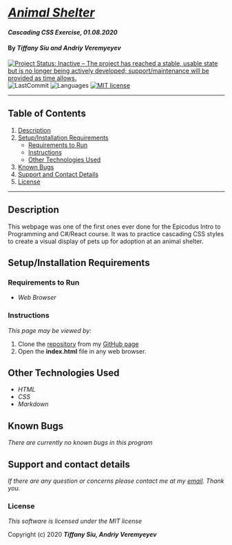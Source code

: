 # _[Animal Shelter](https://github.com/TSiu88/animal-shelter)_

#### _Cascading CSS Exercise, 01.08.2020_

#### By _**Tiffany Siu and Andriy Veremyeyev**_

[![Project Status: Inactive – The project has reached a stable, usable state but is no longer being actively developed; support/maintenance will be provided as time allows.](https://www.repostatus.org/badges/latest/inactive.svg)](https://www.repostatus.org/#inactive)
![LastCommit](https://img.shields.io/github/last-commit/tsiu88/animal-shelter)
![Languages](https://img.shields.io/github/languages/top/tsiu88/animal-shelter)
[![MIT license](https://img.shields.io/badge/License-MIT-orange.svg)](https://lbesson.mit-license.org/)

---
## Table of Contents
1. [Description](#description)
2. [Setup/Installation Requirements](#setup/installation-requirements)
    - [Requirements to Run](#requirements-to-run)
    - [Instructions](#instructions)
    - [Other Technologies Used](#other-technologies-used)
3. [Known Bugs](#known-bugs)
4. [Support and Contact Details](#support-and-contact-details)
5. [License](#license)
---
## Description

This webpage was one of the first ones ever done for the Epicodus Intro to Programming and C#/React course.  It was to practice cascading CSS styles to create a visual display of pets up for adoption at an animal shelter.

## Setup/Installation Requirements

### Requirements to Run

* _Web Browser_

### Instructions

*This page may be viewed by:*

1. Clone the [repository](https://github.com/TSiu88/animal-shelter.git) from my [GitHub page](https://github.com/TSiu88)
2. Open the **index.html** file in any web browser.

## Other Technologies Used
* _HTML_
* _CSS_
* _Markdown_

## Known Bugs

_There are currently no known bugs in this program_

## Support and contact details

_If there are any question or concerns please contact me at my [email](mailto:tsiu88@gmail.com). Thank you._

### License

*This software is licensed under the MIT license*

Copyright (c) 2020 **_Tiffany Siu, Andriy Veremyeyev_**
